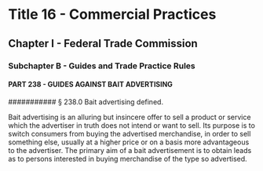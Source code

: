 
# Title 16 - Commercial Practices
## Chapter I - Federal Trade Commission
### Subchapter B - Guides and Trade Practice Rules
#### PART 238 - GUIDES AGAINST BAIT ADVERTISING
########### § 238.0 Bait advertising defined.

Bait advertising is an alluring but insincere offer to sell a product or service which the advertiser in truth does not intend or want to sell. Its purpose is to switch consumers from buying the advertised merchandise, in order to sell something else, usually at a higher price or on a basis more advantageous to the advertiser. The primary aim of a bait advertisement is to obtain leads as to persons interested in buying merchandise of the type so advertised.
